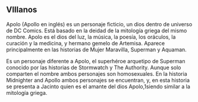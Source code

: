 ## VIllanos
Apolo (Apollo en inglés) es un personaje ficticio, un dios dentro de universo de DC Comics. Está basado en la deidad de la mitología griega del mismo nombre. Apolo es el dios del luz, la música, la poesía, los oráculos, la curación y la medicina, y hermano gemelo de Artemisa. Aparece principalmente en las historias de Mujer Maravilla, Superman y Aquaman.

Es un personaje diferente a Apolo, el superhéroe arquetipo de Superman conocido por las historias de Stormwatch y The Authority. Aunque solo comparten el nombre ambos personajes son homosexuales. En la historia Midnighter and Apollo ambos personajes se encuentran, y, en esta historia se presenta a Jacinto quien es el amante del dios Apolo,1​ siendo similar a la mitología griega.